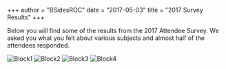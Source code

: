 +++
author = "BSidesROC"
date = "2017-05-03"
title = "2017 Survey Results"
+++

Below you will find some of the results from the 2017 Attendee Survey. We asked you what you felt about various subjects and almost
half of the attendees responded. 

![Block1](/img/2017_block_1_sm.png)
![Block2](/img/2017_block_2_sm.png)
![Block3](/img/2017_block_3_sm.png)
![Block4](/img/2017_block_4_sm.png)
